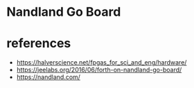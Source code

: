 # Nandland Go Board

# references
- https://halverscience.net/fpgas_for_sci_and_eng/hardware/
- https://jeelabs.org/2016/06/forth-on-nandland-go-board/
- https://nandland.com/

